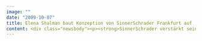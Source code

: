 ```yaml
---
image: ""
date: "2009-10-07"
title: Elena Shalman baut Konzeption von SinnerSchrader Frankfurt auf
content: <div class="newsbody"><p><strong>SinnerSchrader verstärkt sein Frankfurter Büro mit Elena Shalman (31) als Senior-Konzeptionerin. Die Diplom-Informatikerin wird den Auf- und Ausbau der Konzeption am Standort vorantreiben.</strong></p><p>Elena Shalman kommt von Namics, wo sie in den vergangenen Jahren als Senior Consultant mit Fokus auf User Experience und Konzeption arbeitete. Sie hat fundierte Erfahrungen im Aufbau komplexer, reichweitenstarker Service- und Transaktionsportale für Kunden wie Deutsche Bahn, tesa, Commerzbank, Hannover Rück und Techniker Krankenkasse.</p><p>„Mit ihren ausgeprägten Kenntnissen und Erfahrungswerten im Bereich Konzeption und Informationsarchitektur wird Elena Shalman eine echte Bereicherung für unser Team sein und zugleich einen echten Mehrwert für unsere Kunden bieten“, freut sich der Frankfurter Standortleiter Dirk Hibbeler über die jüngste Neuverpflichtung.</p><p><a class="news-backlink" href="/de/"><svg class="svg-ico svg-ico--arrow-left"><use xlink&#58;href="#arrow-down"></use></svg>Zurück zur Presse Übersicht</a></p></div>
---
```

